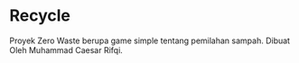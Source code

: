 # Recycle
Proyek Zero Waste berupa game simple tentang pemilahan sampah.
Dibuat Oleh Muhammad Caesar Rifqi.
